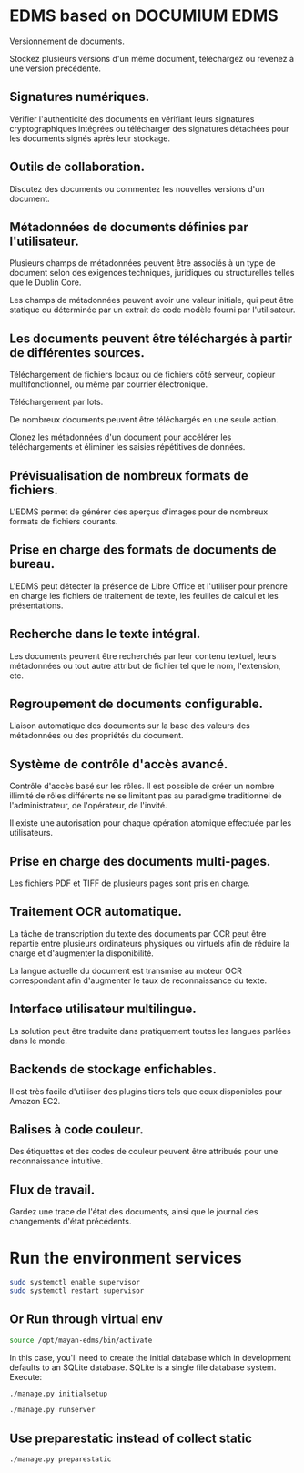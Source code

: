 # EDMS based on DOCUMIUM EDMS

Versionnement de documents.

Stockez plusieurs versions d'un même document, téléchargez ou revenez à une version précédente.

## Signatures numériques.

Vérifier l'authenticité des documents en vérifiant leurs signatures cryptographiques intégrées ou télécharger des signatures détachées pour les documents signés après leur stockage.

## Outils de collaboration.

Discutez des documents ou commentez les nouvelles versions d'un document.

## Métadonnées de documents définies par l'utilisateur.

Plusieurs champs de métadonnées peuvent être associés à un type de document selon des exigences techniques, juridiques ou structurelles telles que le Dublin Core.

Les champs de métadonnées peuvent avoir une valeur initiale, qui peut être statique ou déterminée par un extrait de code modèle fourni par l'utilisateur.

## Les documents peuvent être téléchargés à partir de différentes sources.

Téléchargement de fichiers locaux ou de fichiers côté serveur, copieur multifonctionnel, ou même par courrier électronique.

Téléchargement par lots.

De nombreux documents peuvent être téléchargés en une seule action.

Clonez les métadonnées d'un document pour accélérer les téléchargements et éliminer les saisies répétitives de données.

## Prévisualisation de nombreux formats de fichiers.

L'EDMS permet de générer des aperçus d'images pour de nombreux formats de fichiers courants.

## Prise en charge des formats de documents de bureau.

L'EDMS peut détecter la présence de Libre Office et l'utiliser pour prendre en charge les fichiers de traitement de texte, les feuilles de calcul et les présentations.

## Recherche dans le texte intégral.

Les documents peuvent être recherchés par leur contenu textuel, leurs métadonnées ou tout autre attribut de fichier tel que le nom, l'extension, etc.

## Regroupement de documents configurable.

Liaison automatique des documents sur la base des valeurs des métadonnées ou des propriétés du document.

## Système de contrôle d'accès avancé.

Contrôle d'accès basé sur les rôles. Il est possible de créer un nombre illimité de rôles différents ne se limitant pas au paradigme traditionnel de l'administrateur, de l'opérateur, de l'invité.

Il existe une autorisation pour chaque opération atomique effectuée par les utilisateurs.

## Prise en charge des documents multi-pages.

Les fichiers PDF et TIFF de plusieurs pages sont pris en charge.

## Traitement OCR automatique.

La tâche de transcription du texte des documents par OCR peut être répartie entre plusieurs ordinateurs physiques ou virtuels afin de réduire la charge et d'augmenter la disponibilité.

La langue actuelle du document est transmise au moteur OCR correspondant afin d'augmenter le taux de reconnaissance du texte.

## Interface utilisateur multilingue.

La solution peut être traduite dans pratiquement toutes les langues parlées dans le monde. 

## Backends de stockage enfichables.

Il est très facile d'utiliser des plugins tiers tels que ceux disponibles pour Amazon EC2.

## Balises à code couleur.

Des étiquettes et des codes de couleur peuvent être attribués pour une reconnaissance intuitive.

## Flux de travail.

Gardez une trace de l'état des documents, ainsi que le journal des changements d'état précédents.

#  Run the environment services

```bash
sudo systemctl enable supervisor
sudo systemctl restart supervisor
```

## Or Run through virtual env
```bash
source /opt/mayan-edms/bin/activate
```
In this case, you'll need to create the initial database which in development defaults to an SQLite database. SQLite is a single file database system. Execute:
```bash
./manage.py initialsetup
```

```bash
./manage.py runserver
```

## Use preparestatic instead of collect static
```bash
./manage.py preparestatic
```